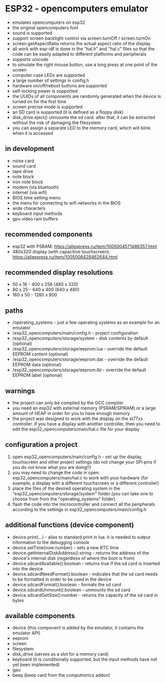 # ESP32 - opencomputers emulator
* emulates opencomputers on esp32
* the original opencomputers font
* sound is supported
* support screen backlight control via screen.turnOff / screen.turnOn
* screen.getAspectRatio returns the actual aspect ratio of the display
* all work with esp-idf is done in the "hal.h" and "hal.c" files so that the code can be easily adapted to different platforms and peripherals
* supports unicode
* to simulate the right mouse button, use a long press at one point of the screen
* computer case LEDs are supported
* a large number of settings in config.h
* hardware on/off/reboot buttons are supported
* self-locking power is supported
* the UUIDs of all components are randomly generated when the device is turned on for the first time
* screen precise mode is supported
* an SD card is supported (it is defined as a floppy disk)
* disk_drive.eject() unmounts the sd card. after that, it can be extracted without the risk of damaging the filesystem
* you can assign a separate LED to the memory card, which will blink when it is accessed

## in development
* noise card
* sound card
* tape drive
* note block
* iron note block
* modem (via bluetooth)
* internet (via wifi)
* BIOS time setting menu
* the menu for connecting to wifi networks in the BIOS
* wide characters
* keyboard input methods
* gpu video ram buffers

## recommended components
* esp32 with PSRAM: https://aliexpress.ru/item/1005004571486357.html
* 480x320 display (with capacitive touchscreen): https://aliexpress.ru/item/1005008428462644.html

## recommended display resolutions
* 50 x 16 - 400 x 256 (480 x 320)
* 80 x 25 - 640 x 400 (640 x 480)
* 160 x 50 - 1280 x 800

## paths
* /operating_systems - just a few operating systems as an example for an emulator
* /esp32_opencomputers/main/config.h - project configuration
* /esp32_opencomputers/storage/system - disk contents by default (optional)
* /esp32_opencomputers/storage/eeprom.lua - override the default EEPROM content (optional)
* /esp32_opencomputers/storage/eeprom.dat - override the default EEPROM data (optional)
* /esp32_opencomputers/storage/eeprom.lbl - override the default EEPROM label (optional)

## warnings
* the project can only be compiled by the GCC compiler
* you need an esp32 with external memory (PSRAM/SPIRAM) or a large amount of HEAP in order for you to have enough memory
* the project was designed to work with the display on the st77xx controller. if you have a display with another controller, then you need to edit the esp32_opencomputers/main/hal.c file for your display

## configuration a project
1. open esp32_opencomputers/main/config.h - set up the display, touchscreen and other project settings (do not change your SPI pins if you do not know what you are doing!!)
2. you may need to change the code in open esp32_opencomputers/main/hal.c to work with your hardware (for example, a display with a different touchscreen or a different controller)
3. place the files of the desired operating system in the "esp32_opencomputers/storage/system" folder (you can take one to choose from from the "operating_systems" folder)
4. flash the code into the microcontroller and connect all the peripherals according to the settings in esp32_opencomputers/main/config.h

## additional functions (device component)
* device.print(...) - alias to standard print in lua. it is needed to output information to the debugging console
* device.setTime(now:number) - sets a new RTC time
* device.getInternalDiskAddress():string - returns the address of the device's internal disk (regardless of where the boot is from)
* device.sdcardAvailable():boolean - returns true if the sd card is inserted into the device
* device.sdcardNeedFormat():boolean - indicates that the sd card needs to be formatted in order to be used in the device
* device.sdcardFormat():boolean - formats the sd card
* device.sdcardUnmount():boolean - unmounts the sd card
* device.sdcardGetSize():number - returns the capacity of the sd card in bytes

## available components
* device (this component is added by the emulator, it contains the emulator API)
* eeprom
* screen
* filesystem
* disk_drive (serves as a slot for a memory card)
* keyboard (it is conditionally supported, but the input methods have not yet been implemented)
* gpu
* beep (beep card from the computronics addon)